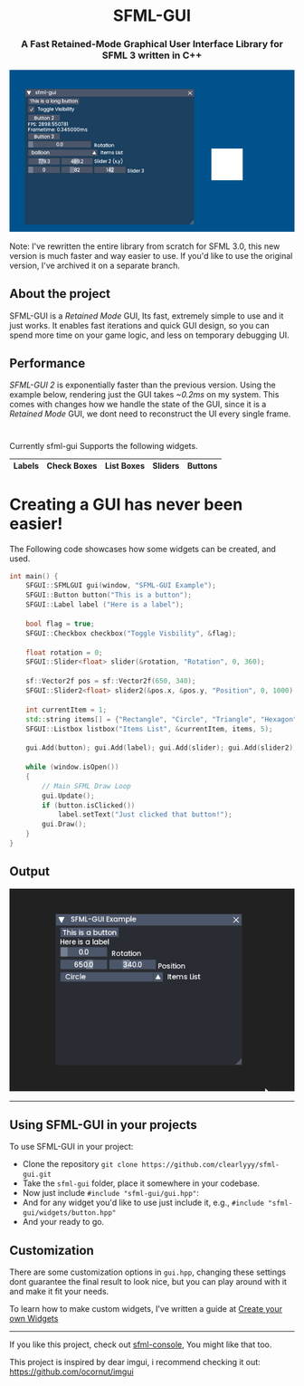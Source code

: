 
<h1 align="center">SFML-GUI</h1>
<h3 align="center"> A Fast Retained-Mode Graphical User Interface Library for SFML 3 written in C++ </h3>

![DEMO IMAGE](/github-assets/sfml-gui-demo.gif/)

Note: I've rewritten the entire library from scratch for SFML 3.0, this new version is much faster and way easier to use. If you'd like to use the original version, I've archived it on a separate branch.

## About the project
SFML-GUI is a *Retained Mode* GUI, Its fast, extremely simple to use and it just works.
It enables fast iterations and quick GUI design, so you can spend more time on your game logic, and less on temporary debugging UI.

## Performance
*SFML-GUI 2* is exponentially faster than the previous version. Using the example below, rendering just the GUI takes *~0.2ms* on my system. This comes with changes how we handle the state of the GUI, since it is a *Retained Mode* GUI, we dont need to reconstruct the UI every single frame.

<h1></h1>

Currently sfml-gui Supports the following widgets.

Labels | Check Boxes | List Boxes | Sliders | Buttons | 
-------|-------------|------------|---------|---------|

<h1> Creating a GUI has never been easier! </h1>

The Following code showcases how some widgets can be created, and used.
```c++
int main() {
    SFGUI::SFMLGUI gui(window, "SFML-GUI Example");
    SFGUI::Button button("This is a button");
    SFGUI::Label label ("Here is a label");

    bool flag = true;
    SFGUI::Checkbox checkbox("Toggle Visbility", &flag);

    float rotation = 0;
    SFGUI::Slider<float> slider(&rotation, "Rotation", 0, 360);

    sf::Vector2f pos = sf::Vector2f(650, 340);
    SFGUI::Slider2<float> slider2(&pos.x, &pos.y, "Position", 0, 1000);
    
    int currentItem = 1;
    std::string items[] = {"Rectangle", "Circle", "Triangle", "Hexagon", "Octogon"};
    SFGUI::Listbox listbox("Items List", &currentItem, items, 5);

    gui.Add(button); gui.Add(label); gui.Add(slider); gui.Add(slider2); gui.Add(listbox);

    while (window.isOpen())
    {
        // Main SFML Draw Loop
        gui.Update();
        if (button.isClicked())
            label.setText("Just clicked that button!"); 
        gui.Draw();
    }
}
```
<h2> Output </h2>

![DEMO GIF](/github-assets/sfml-gui-example.gif/)

<hr></hr>

## Using SFML-GUI in your projects
To use SFML-GUI in your project:
*   Clone the repository ```git clone https://github.com/clearlyyy/sfml-gui.git ```
*   Take the ```sfml-gui``` folder, place it somewhere in your codebase. 
*   Now just include ```#include "sfml-gui/gui.hpp"```: 
*   And for any widget you'd like to use just include it, e.g., ```#include "sfml-gui/widgets/button.hpp"```
* And your ready to go.

## Customization
There are some customization options in ```gui.hpp```, changing these settings dont guarantee the final result to look nice, but you can play around with it and make it fit your needs.

To learn how to make custom widgets, I've written a guide at [Create your own Widgets](/HOW_TO_CREATE_WIDGET.md/) 

---

If you like this project, check out [sfml-console](https://github.com/clearlyyy/sfml-console), You might like that too.

This project is inspired by dear imgui, i recommend checking it out:
https://github.com/ocornut/imgui




